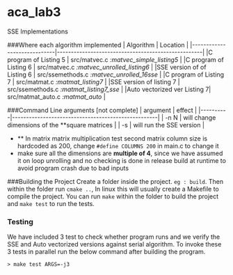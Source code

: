 # aca_lab3
SSE Implementations

###Where each algorithm implemented
|      Algorithm              | Location                                             |
|-----------------------------|----------------------------------------------------|
|C program of Listing 5       | src/matvec.c *:matvec_simple_listing5*                        |
|C program of Listing 6       | src/matvec.c *:matvec_unrolled_listing6*                        |
|SSE version of of Listing 6  | src/ssemethods.c *:matvec_unrolled_16sse*                       |
|C program of Listing 7       | src/matmat.c *:matmat_listing7*                        |
|SSE version of listing 7     | src/ssemethods.c *:matmat_listing7_sse*                        |
|Auto vectorized ver Listing 7| src/matmat_auto.c *:matmat_auto*                        |

###Command Line arguments [not complete]
| argument | effect                                             |
|----------|----------------------------------------------------|
| -n N     | will change dimensions of the **square matrices      |
| -s       | will run the SSE version                           |

* ** In matrix matrix multiplication test second matrix column size is hardcoded as 200,
  change `#define COLUMNS 200` in main.c to change it
* make sure all the dimensions are **multiple of 4**, since we have assumed it on loop unrolling and
    no checking is done in release build at runtime to avoid program crash due to bad inputs

###Building the Project
Create a folder inside the project. `eg : build`. Then within the folder
run `cmake ..`, In linux this will usually create a Makefile to compile the project. 
You can run `make` within the folder to build the project and `make test` to run the tests.

### Testing
We have included 3 test to check whether program runs and we verify
the SSE and Auto vectorized versions against serial algorithm. To invoke these 3 tests
in parallel run the below command after building the program.

`> make test ARGS=-j3` 